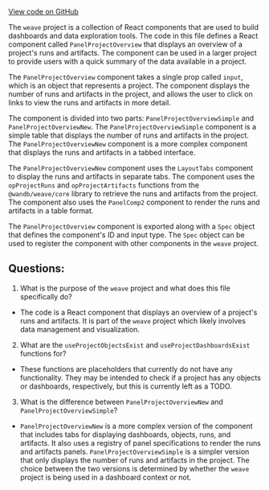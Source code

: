 [View code on GitHub](https://github.com/wandb/weave/weave-js/src/components/Panel2/PanelProjectOverview.tsx)

The `weave` project is a collection of React components that are used to build dashboards and data exploration tools. The code in this file defines a React component called `PanelProjectOverview` that displays an overview of a project's runs and artifacts. The component can be used in a larger project to provide users with a quick summary of the data available in a project.

The `PanelProjectOverview` component takes a single prop called `input`, which is an object that represents a project. The component displays the number of runs and artifacts in the project, and allows the user to click on links to view the runs and artifacts in more detail.

The component is divided into two parts: `PanelProjectOverviewSimple` and `PanelProjectOverviewNew`. The `PanelProjectOverviewSimple` component is a simple table that displays the number of runs and artifacts in the project. The `PanelProjectOverviewNew` component is a more complex component that displays the runs and artifacts in a tabbed interface.

The `PanelProjectOverviewNew` component uses the `LayoutTabs` component to display the runs and artifacts in separate tabs. The component uses the `opProjectRuns` and `opProjectArtifacts` functions from the `@wandb/weave/core` library to retrieve the runs and artifacts from the project. The component also uses the `PanelComp2` component to render the runs and artifacts in a table format.

The `PanelProjectOverview` component is exported along with a `Spec` object that defines the component's ID and input type. The `Spec` object can be used to register the component with other components in the `weave` project.
## Questions: 
 1. What is the purpose of the `weave` project and what does this file specifically do?
- The code is a React component that displays an overview of a project's runs and artifacts. It is part of the `weave` project which likely involves data management and visualization.

2. What are the `useProjectObjectsExist` and `useProjectDashboardsExist` functions for?
- These functions are placeholders that currently do not have any functionality. They may be intended to check if a project has any objects or dashboards, respectively, but this is currently left as a TODO.

3. What is the difference between `PanelProjectOverviewNew` and `PanelProjectOverviewSimple`?
- `PanelProjectOverviewNew` is a more complex version of the component that includes tabs for displaying dashboards, objects, runs, and artifacts. It also uses a registry of panel specifications to render the runs and artifacts panels. `PanelProjectOverviewSimple` is a simpler version that only displays the number of runs and artifacts in the project. The choice between the two versions is determined by whether the `weave` project is being used in a dashboard context or not.